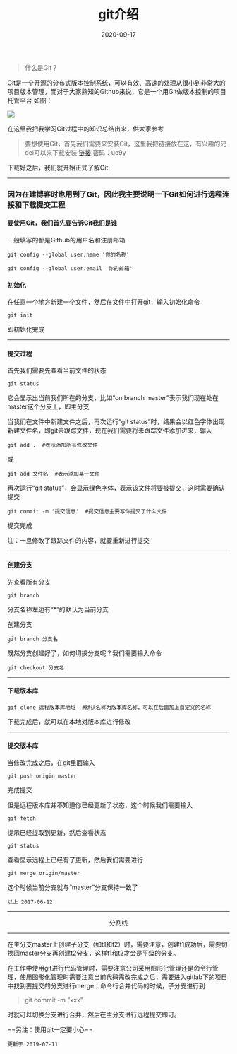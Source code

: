﻿---
title: git介绍
date: 2020-09-17
tags:
 - git介绍
categories: 
 - Git
---

> 什么是Git？

Git是一个开源的分布式版本控制系统，可以有效、高速的处理从很小到非常大的项目版本管理，而对于大家熟知的Github来说，它是一个用Git做版本控制的项目托管平台
如图：

![](https://upload-images.jianshu.io/upload_images/226662-6e184a8462131352.png?imageMogr2/auto-orient/strip%7CimageView2/2/w/583)

在这里我把我学习Git过程中的知识总结出来，供大家参考

> 要想使用Git，首先我们需要来安装Git，这里我把链接放在这，有兴趣的兄dei可以来下载安装
[链接](https://pan.baidu.com/s/1c1J0Lbi) 密码：ue9y

下载好之后，我们就开始正式了解Git

---
### 因为在建博客时也用到了Git，因此我主要说明一下Git如何进行远程连接和下载提交工程

#### 要使用Git，我们首先要告诉Git我们是谁

一般填写的都是Github的用户名和注册邮箱

```
git config --global user.name '你的名称'
```

```
git config --global user.email '你的邮箱'
```
#### 初始化

在任意一个地方新建一个文件，然后在文件中打开git，输入初始化命令

```
git init
```
即初始化完成

---

#### 提交过程

首先我们需要先查看当前文件的状态

```
git status
```
它会显示出当前我们所在的分支，比如“on branch master”表示我们现在处在master这个分支上，即主分支

当我们在文件中新建文件之后，再次运行“git status”时，结果会以红色字体出现新建文件名，即git未跟踪文件，现在我们需要将未跟踪文件添加进来，输入

```
git add .  #表示添加所有修改文件
```
或
```
git add 文件名  #表示添加某一文件
```
再次运行“git status”，会显示绿色字体，表示该文件将要被提交，这时需要确认提交

```
git commit -m '提交信息'  #提交信息主要写你提交了什么文件
```
提交完成

注：一旦修改了跟踪文件的内容，就要重新进行提交

---
#### 创建分支
先查看所有分支

```
git branch
```
分支名称左边有“*”的默认为当前分支

创建分支

```
git branch 分支名
```
既然分支创建好了，如何切换分支呢？我们需要输入命令

```
git checkout 分支名
```
---

#### 下载版本库

```
git clone 远程版本库地址  #默认名称为版本库名称，可以在后面加上自定义的名称
```
下载完成后，就可以在本地对版本库进行修改

---

#### 提交版本库

当修改完成之后，在git里面输入
```
git push origin master
```
完成提交

但是远程版本库并不知道你已经更新了状态，这个时候我们需要输入

```
git fetch
```
提示已经提取到更新，然后查看状态

```
git status
```
查看显示远程上已经有了更新，然后我们需要进行

```
git merge origin/master
```
这个时候当前分支就与“master”分支保持一致了


    以上 2017-06-12

---
<center>分割线</center>

---

在主分支master上创建子分支（如t1和t2）时，需要注意，创建t1成功后，需要切换回master分支再创建t2分支，这样t1和t2才会是平级的分支。

在工作中使用git进行代码管理时，需要注意公司采用图形化管理还是命令行管理，使用图形化管理时需要注意当前代码需改完成之后，需要进入gitlab下的项目中找到要提交的分支进行merge；命令行合并代码的时候，子分支进行到
> git commit -m "xxx"

时就可以切换分支进行合并，然后在主分支进行远程提交即可。

==另注：使用git一定要小心==

    更新于 2019-07-11



